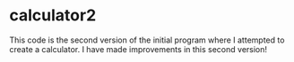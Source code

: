 # calculator2
This code is the second version of the initial program where I attempted to create a calculator. I have made improvements in this second version!

